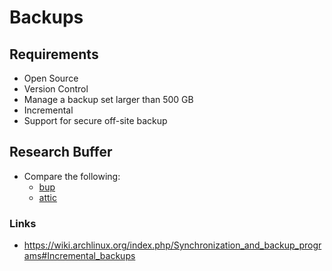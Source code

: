 Backups
=======

## Requirements
- Open Source
- Version Control
- Manage a backup set larger than 500 GB
- Incremental
- Support for secure off-site backup

## Research Buffer

- Compare the following:
    - [bup]
    - [attic]

### Links
- https://wiki.archlinux.org/index.php/Synchronization_and_backup_programs#Incremental_backups

[bup]:https://github.com/bup/bup
[attic]:https://attic-backup.org/
